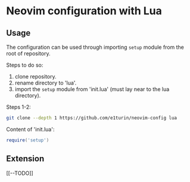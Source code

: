 # Neovim configuration with Lua

## Usage

The configuration can be used through importing `setup` module from the root of repository.

Steps to do so:
1. clone repository.
2. rename directory to 'lua'.
3. import the `setup` module from 'init.lua' (must lay near to the lua directory).

Steps 1-2:
```bash
git clone --depth 1 https://github.com/e1turin/neovim-config lua
```

Content of 'init.lua':
```lua
require('setup')
```

## Extension

[[--TODO]]
